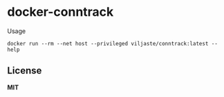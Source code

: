 # docker-conntrack

Usage

    docker run --rm --net host --privileged viljaste/conntrack:latest --help

## License

**MIT**
